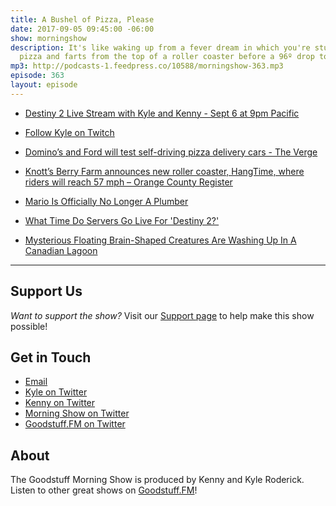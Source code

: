 ```yaml
---
title: A Bushel of Pizza, Please
date: 2017-09-05 09:45:00 -06:00
show: morningshow
description: It's like waking up from a fever dream in which you're stuck smelling
  pizza and farts from the top of a roller coaster before a 96º drop to your death.
mp3: http://podcasts-1.feedpress.co/10588/morningshow-363.mp3
episode: 363
layout: episode
---
```


* [Destiny 2 Live Stream with Kyle and Kenny - Sept 6 at 9pm Pacific](https://www.twitch.tv/events/92072)

* [Follow Kyle on Twitch](http://twitch.tv/dogburps)

* [Domino’s and Ford will test self-driving pizza delivery cars - The Verge](https://www.theverge.com/2017/8/29/16213544/dominos-ford-pizza-self-driving-car)

* [Knott’s Berry Farm announces new roller coaster, HangTime, where riders will reach 57 mph – Orange County Register](http://www.ocregister.com/2017/08/16/knotts-berry-farm-announces-new-roller-coaster-hangtime-where-riders-will-reach-57-mph/)

* [Mario Is Officially No Longer A Plumber](http://kotaku.com/mario-is-officially-no-longer-a-plumber-1799118840)

* [What Time Do Servers Go Live For 'Destiny 2?'](https://www.forbes.com/sites/davidthier/2017/09/04/launch-what-time-do-servers-go-live-for-destiny-2/#c76db5d1f7c3)

* [Mysterious Floating Brain-Shaped Creatures Are Washing Up In A Canadian Lagoon](http://www.newsweek.com/bryozoa-canada-vancouver-brains-organisms-658430)

---

## Support Us
*Want to support the show?* Visit our [Support page](https://goodstuff.fm/support) to help make this show possible!

## Get in Touch
* [Email](mailto:kyle@goodstuff.fm)
* [Kyle on Twitter](http://twitter.com/dogburps)
* [Kenny on Twitter](http://twitter.com/pizzarobotics)
* [Morning Show on Twitter](http://twitter.com/morningshowam)
* [Goodstuff.FM on Twitter](http://twitter.com/goodstufffm)

## About
The Goodstuff Morning Show is produced by Kenny and Kyle Roderick. Listen to other great shows on [Goodstuff.FM](http://goodstuff.fm/shows)!